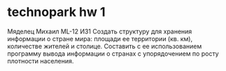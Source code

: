 # technopark hw 1
Мяделец Михаил ML-12 ИЗ1
Создать структуру для хранения информации о стране мира: площади ее территории (кв. км), количестве жителей и столице. 
Составить с ее использованием программу вывода информации о странах с упорядочением по росту плотности населения.
